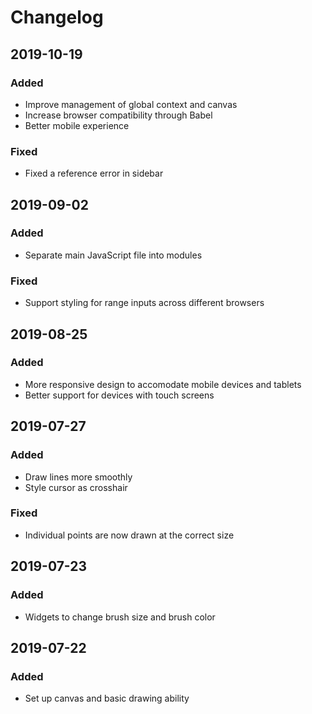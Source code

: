 # Changelog

## 2019-10-19
### Added
-  Improve management of global context and canvas
-  Increase browser compatibility through Babel
-  Better mobile experience

### Fixed
- Fixed a reference error in sidebar

## 2019-09-02
### Added
- Separate main JavaScript file into modules
### Fixed
- Support styling for range inputs across different browsers

## 2019-08-25
### Added
- More responsive design to accomodate mobile devices and tablets
- Better support for devices with touch screens

## 2019-07-27
### Added
- Draw lines more smoothly
- Style cursor as crosshair
### Fixed
- Individual points are now drawn at the correct size

## 2019-07-23
### Added
- Widgets to change brush size and brush color

## 2019-07-22
### Added
- Set up canvas and basic drawing ability   

